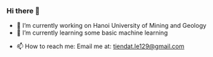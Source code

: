 ### Hi there 👋

- 🔭 I’m currently working on Hanoi University of Mining and Geology
- 🌱 I’m currently learning some basic machine learning
<!-- - 👯 I’m looking to collaborate on improving my libraries -->
- 📫 How to reach me: Email me at: tiendat.le129@gmail.com
